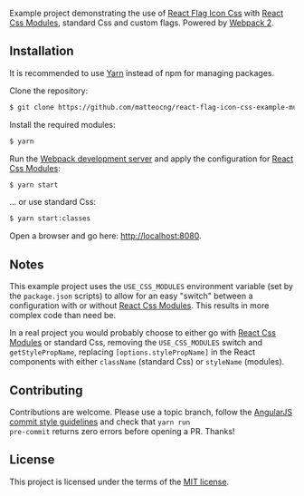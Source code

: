 Example project demonstrating the use of [React Flag Icon Css](//github.com/matteocng/react-flag-icon-css) with [React Css Modules](//github.com/gajus/react-css-modules), standard Css and custom flags. Powered by [Webpack 2](//github.com/webpack/webpack).

## Installation

It is recommended to use [Yarn](https://yarnpkg.com/) instead of npm for managing packages.

Clone the repository:

```bash
$ git clone https://github.com/matteocng/react-flag-icon-css-example-multi.git && cd react-flag-icon-css-example-multi

```

Install the required modules:

```bash
$ yarn
```

Run the [Webpack development server](//github.com/webpack/webpack-dev-server) and apply the configuration for [React Css Modules](//github.com/gajus/react-css-modules):

```bash
$ yarn start
```

... or use standard Css:


```bash
$ yarn start:classes
```

Open a browser and go here: [http://localhost:8080](http://localhost:8080).

## Notes

This example project uses the <code>USE_CSS_MODULES</code> environment variable (set by the <code>package.json</code> scripts) to allow for an easy "switch" between a configuration with or without [React Css Modules](//github.com/gajus/react-css-modules). This results in more complex code than need be.

In a real project you would probably choose to either go with [React Css Modules](//github.com/gajus/react-css-modules) or standard Css, removing the <code>USE_CSS_MODULES</code> switch and <code>getStylePropName</code>, replacing <code>[options.stylePropName]</code> in the React components with either <code>className</code> (standard Css) or <code>styleName</code> (modules).

## Contributing

Contributions are welcome. Please use a topic branch, follow the [AngularJS commit style guidelines](//github.com/angular/angular.js/blob/master/CONTRIBUTING.md#-git-commit-guidelines) and check that <code>yarn run pre-commit</code> returns zero errors before opening a PR. Thanks!

## License

This project is licensed under the terms of the [MIT license](LICENSE).
